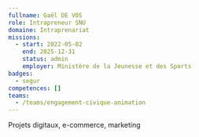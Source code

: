 ```yaml
---
fullname: Gaël DE VOS
role: Intrapreneur SNU
domaine: Intraprenariat
missions:
  - start: 2022-05-02
    end: 2025-12-31
    status: admin
    employer: Ministère de la Jeunesse et des Sports
badges:
  - segur
competences: []
teams:
  - /teams/engagement-civique-animation
---
```

Projets digitaux, e-commerce, marketing